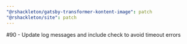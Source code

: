 ```yaml
---
"@rshackleton/gatsby-transformer-kontent-image": patch
"@rshackleton/site": patch
---
```


#90 - Update log messages and include check to avoid timeout errors
